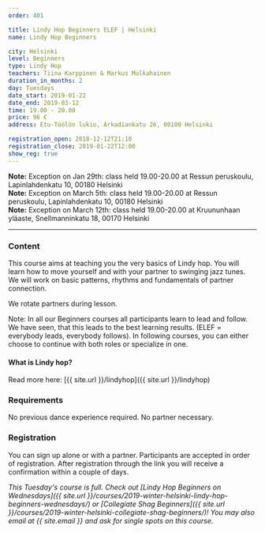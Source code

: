 ```yaml
---
order: 401

title: Lindy Hop Beginners ELEF | Helsinki
name: Lindy Hop Beginners

city: Helsinki
level: Beginners
type: Lindy Hop
teachers: Tiina Karppinen & Markus Mulkahainen
duration_in_months: 2
day: Tuesdays
date_start: 2019-01-22
date_end: 2019-03-12
time: 19.00 - 20.00
price: 96 €
address: Etu-Töölön lukio, Arkadiankatu 26, 00100 Helsinki

registration_open: 2018-12-12T21:10
registration_close: 2019-01-22T12:00
show_reg: true
---
```


**Note:** Exception on Jan 29th: class held 19.00-20.00 at Ressun peruskoulu, Lapinlahdenkatu 10, 00180 Helsinki  
**Note:** Exception on March 5th: class held 19.00-20.00 at Ressun peruskoulu, Lapinlahdenkatu 10, 00180 Helsinki  
**Note:** Exception on March 12th: class held 19.00-20.00 at Kruununhaan yläaste, Snellmanninkatu 18, 00170 Helsinki  

---

### Content
This course aims at teaching you the very basics of Lindy hop. You will learn how to move yourself and with your partner to swinging jazz tunes. We will work on basic patterns, rhythms and fundamentals of partner connection.

We rotate partners during lesson.

Note: In all our Beginners courses all participants learn to lead and follow. We have seen, that this leads to the best learning results. (ELEF = everybody leads, everybody follows). In following courses, you can either choose to continue with both roles or specialize in one.

#### What is Lindy hop?
Read more here: [{{ site.url }}/lindyhop]({{ site.url }}/lindyhop)

### Requirements
No previous dance experience required. No partner necessary.

### Registration
You can sign up alone or with a partner. Participants are accepted in order of registration. After registration through the link you will receive a confirmation within a couple of days.

_This Tuesday's course is full. Check out [Lindy Hop Beginners on Wednesdays]({{ site.url }}/courses/2019-winter-helsinki-lindy-hop-beginners-wednesdays/) or [Collegiate Shag Beginners]({{ site.url }}/courses/2019-winter-helsinki-collegiate-shag-beginners/)! You may also email at {{ site.email }} and ask for single spots on this course._

